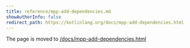```yaml
---
title: reference/mpp-add-dependencies.md
showAuthorInfo: false
redirect_path: https://kotlinlang.org/docs/mpp-add-dependencies.html
---
```


The page is moved to [/docs/mpp-add-dependencies.html](/docs/mpp-add-dependencies.html)
